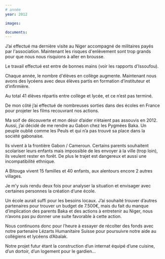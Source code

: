 ```yaml
---
# année
year: 2012

images:

documents:
---
```


J’ai effectué ma dernière visite au Niger accompagné de militaires payés par l'association. Maintenant les risques d'enlèvement sont trop grands pour que nous nous risquions à aller en brousse.

Le travail effectué est entre de bonnes mains (voir les rapports d'Issoufou).

Chaque année, le nombre d'élèves en collège augmente. Maintenant nous avons des lycéens avec deux élèves partis en formation d’instituteur et d’infirmière.

Au total 41 élèves répartis entre collège et lycée, et ce n’est pas terminé.

De mon côté j’ai effectué de nombreuses sorties dans des écoles en France pour projeter les films recouvrant nos actions.

Ma soif de découverte et mon désir d’aider n’étaient pas assouvis en 2012. Aussi, j’ai décidé de me rendre au Gabon chez les Pygmées Baka. Un peuple oublié comme les Peuls et qui n’a pas trouvé sa place dans la société gabonaise.

Ils vivent à la frontière Gabon / Cameroun. Certains parents souhaitent scolariser leurs enfants mais impossible de les envoyer à la ville (trop loin), ils veulent rester en forêt. De plus le trajet est dangereux et aussi une incompatibilité ethnique.

A Bitouga vivent 15 familles et 40 enfants, aux alentours encore 2 autres villages.

Je m’y suis rendu deux fois pour analyser la situation et envisager avec certaines personnes la création d‘une école.

Un école aurait suffi pour les besoins locaux. J’ai souhaité trouver d’autres partenaires pour trouver un budget de 7.500€, mais du fait du manque d’implication des parents Baka et des actions à entretenir au Niger, nous n’avons pas pu donner une suite favorable à cette action.

Nous continuons donc pour l’heure à essayer de récolter des fonds avec notre partenaire Lézarts Humanitaire Suisse pour poursuivre notre aide au collégiens et lycéens d’Abalak.

Notre projet futur étant la construction d’un internat équipé d’une cuisine, d’un dortoir, d’un logement pour le gardien...
